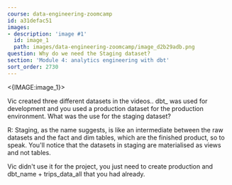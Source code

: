 ```yaml
---
course: data-engineering-zoomcamp
id: a31defac51
images:
- description: 'image #1'
  id: image_1
  path: images/data-engineering-zoomcamp/image_d2b29adb.png
question: Why do we need the Staging dataset?
section: 'Module 4: analytics engineering with dbt'
sort_order: 2730
---
```


<{IMAGE:image_1}>

Vic created three different datasets in the videos.. dbt_<name> was used for development and you used a production dataset for the production environment. What was the use for the staging dataset?

R: Staging, as the name suggests, is like an intermediate between the raw datasets and the fact and dim tables, which are the finished product, so to speak. You'll notice that the datasets in staging are materialised as views and not tables.

Vic didn't use it for the project, you just need to create production and dbt_name + trips_data_all that you had already.

